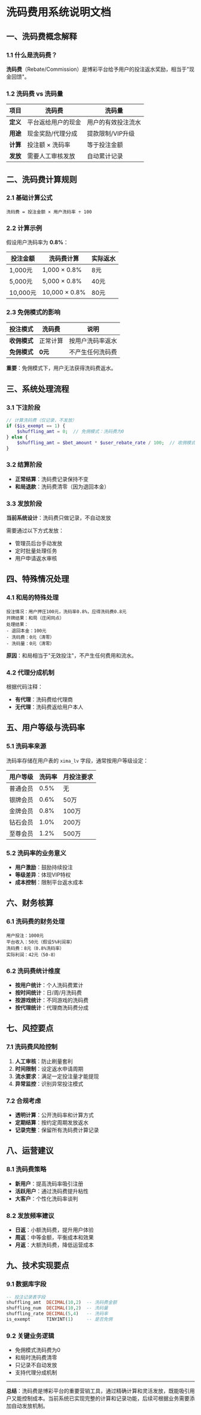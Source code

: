 # 洗码费用系统说明文档

## 一、洗码费概念解释

### 1.1 什么是洗码费？
**洗码费**（Rebate/Commission）是博彩平台给予用户的投注返水奖励，相当于"现金回馈"。

### 1.2 洗码费 vs 洗码量
| 项目 | 洗码费 | 洗码量 |
|------|--------|--------|
| **定义** | 平台返给用户的现金 | 用户的有效投注流水 |
| **用途** | 现金奖励/代理分成 | 提款限制/VIP升级 |
| **计算** | 投注额 × 洗码率 | 等于投注金额 |
| **发放** | 需要人工审核发放 | 自动累计记录 |

## 二、洗码费计算规则

### 2.1 基础计算公式
```
洗码费 = 投注金额 × 用户洗码率 ÷ 100
```

### 2.2 计算示例
假设用户洗码率为 **0.8%**：

| 投注金额 | 洗码费计算 | 实际返水 |
|----------|------------|----------|
| 1,000元 | 1,000 × 0.8% | 8元 |
| 5,000元 | 5,000 × 0.8% | 40元 |
| 10,000元 | 10,000 × 0.8% | 80元 |

### 2.3 免佣模式的影响
| 投注模式 | 洗码费 | 说明 |
|----------|--------|------|
| **收佣模式** | 正常计算 | 按用户洗码率返水 |
| **免佣模式** | **0元** | 不产生任何洗码费 |

**重要**：免佣模式下，用户无法获得洗码费返水。

## 三、系统处理流程

### 3.1 下注阶段
```php
// 计算洗码费（仅记录，不发放）
if ($is_exempt == 1) {
    $shuffling_amt = 0;  // 免佣模式：洗码费为0
} else {
    $shuffling_amt = $bet_amount * $user_rebate_rate / 100;  // 收佣模式：按比例计算
}
```

### 3.2 结算阶段
- **正常结算**：洗码费记录保持不变
- **和局退款**：洗码费清零（因为退回本金）

### 3.3 发放阶段
**当前系统设计**：洗码费只做记录，不自动发放

需要通过以下方式发放：
- 管理员后台手动发放
- 定时批量处理任务
- 用户申请返水审核

## 四、特殊情况处理

### 4.1 和局的特殊处理
```
投注情况：用户押庄100元，洗码率0.8%，应得洗码费0.8元
开牌结果：和局（庄闲同点）
处理结果：
- 退回本金：100元
- 洗码费：0元（清零）
- 洗码量：0元（清零）
```

**原因**：和局相当于"无效投注"，不产生任何费用和流水。

### 4.2 代理分成机制
根据代码注释：
- **有代理**：洗码费给代理商
- **无代理**：洗码费返给用户本人

## 五、用户等级与洗码率

### 5.1 洗码率来源
洗码率存储在用户表的 `xima_lv` 字段，通常按用户等级设定：

| 用户等级 | 洗码率 | 月投注要求 |
|----------|--------|------------|
| 普通会员 | 0.5% | 无 |
| 银牌会员 | 0.6% | 50万 |
| 金牌会员 | 0.8% | 100万 |
| 钻石会员 | 1.0% | 200万 |
| 至尊会员 | 1.2% | 500万 |

### 5.2 洗码率的业务意义
- **用户激励**：鼓励持续投注
- **等级差异**：体现VIP特权
- **成本控制**：限制平台返水成本

## 六、财务核算

### 6.1 洗码费的财务处理
```
用户投注：1000元
平台收入：50元（假设5%利润率）
洗码费：8元（0.8%洗码率）
实际利润：42元（50-8）
```

### 6.2 洗码费统计维度
- **按用户统计**：个人洗码费累计
- **按时间统计**：日/周/月洗码费
- **按游戏统计**：不同游戏的洗码费
- **按代理统计**：代理商洗码费分成

## 七、风控要点

### 7.1 洗码费风险控制
1. **人工审核**：防止刷量套利
2. **时间限制**：设定返水申请周期
3. **流水要求**：满足一定投注量才能提现
4. **异常监控**：识别异常投注模式

### 7.2 合规考虑
- **透明计算**：公开洗码率和计算方式
- **定期结算**：按约定周期发放返水
- **记录完整**：保留所有洗码费计算记录

## 八、运营建议

### 8.1 洗码费策略
- **新用户**：提高洗码率吸引注册
- **活跃用户**：通过洗码费提升粘性
- **大客户**：个性化洗码率谈判

### 8.2 发放频率建议
- **日返**：小额洗码费，提升用户体验
- **周返**：中等金额，平衡成本和效果
- **月返**：大额洗码费，降低运营成本

## 九、技术实现要点

### 9.1 数据库字段
```sql
-- 投注记录表字段
shuffling_amt  DECIMAL(10,2)  -- 洗码费金额
shuffling_num  DECIMAL(10,2)  -- 洗码量
shuffling_rate DECIMAL(5,4)   -- 洗码率
is_exempt      TINYINT(1)     -- 是否免佣
```

### 9.2 关键业务逻辑
- 免佣模式洗码费为0
- 和局时洗码费清零
- 只记录不自动发放
- 支持代理分成机制

---

**总结**：洗码费是博彩平台的重要营销工具，通过精确计算和灵活发放，既能吸引用户又能控制成本。当前系统已实现完整的计算和记录功能，后续可根据业务需要添加自动发放机制。